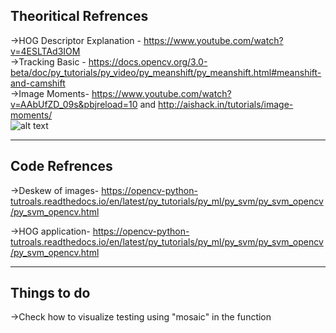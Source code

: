 ## Theoritical Refrences
->HOG Descriptor Explanation - https://www.youtube.com/watch?v=4ESLTAd3IOM \
->Tracking Basic - https://docs.opencv.org/3.0-beta/doc/py_tutorials/py_video/py_meanshift/py_meanshift.html#meanshift-and-camshift  
->Image Moments- https://www.youtube.com/watch?v=AAbUfZD_09s&pbjreload=10 and http://aishack.in/tutorials/image-moments/  
![alt text](https://github.com/shikher7/Automated-Driving-System/blob/master/Road%20Sign%20Recognition/Classification/Moments.png
)
___
## Code Refrences
->Deskew of images- https://opencv-python-tutroals.readthedocs.io/en/latest/py_tutorials/py_ml/py_svm/py_svm_opencv/py_svm_opencv.html

->HOG application- https://opencv-python-tutroals.readthedocs.io/en/latest/py_tutorials/py_ml/py_svm/py_svm_opencv/py_svm_opencv.html
___
## Things to do
->Check how to visualize testing using "mosaic" in the function
